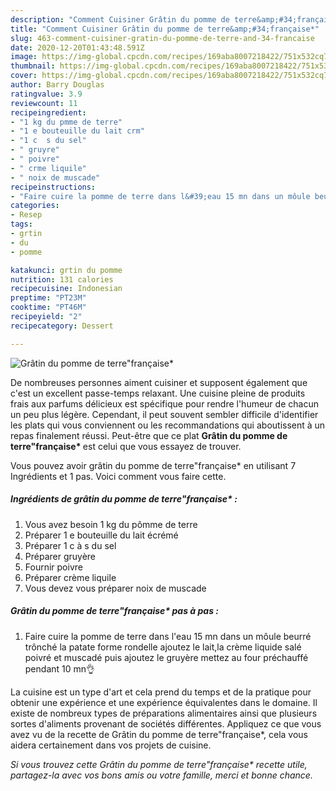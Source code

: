 ```yaml
---
description: "Comment Cuisiner Grâtin du pomme de terre&amp;#34;française*"
title: "Comment Cuisiner Grâtin du pomme de terre&amp;#34;française*"
slug: 463-comment-cuisiner-gratin-du-pomme-de-terre-and-34-francaise
date: 2020-12-20T01:43:48.591Z
image: https://img-global.cpcdn.com/recipes/169aba8007218422/751x532cq70/gratin-du-pomme-de-terrefrancaise-photo-principale-de-la-recette.jpg
thumbnail: https://img-global.cpcdn.com/recipes/169aba8007218422/751x532cq70/gratin-du-pomme-de-terrefrancaise-photo-principale-de-la-recette.jpg
cover: https://img-global.cpcdn.com/recipes/169aba8007218422/751x532cq70/gratin-du-pomme-de-terrefrancaise-photo-principale-de-la-recette.jpg
author: Barry Douglas
ratingvalue: 3.9
reviewcount: 11
recipeingredient:
- "1 kg du pmme de terre"
- "1 e bouteuille du lait crm"
- "1 c  s du sel"
- " gruyre"
- " poivre"
- " crme liquile"
- " noix de muscade"
recipeinstructions:
- "Faire cuire la pomme de terre dans l&#39;eau 15 mn dans un môule beurré trônché la patate forme rondelle ajoutez le lait,la crème liquide salé poivré et muscadé puis ajoutez le gruyère mettez au four préchauffé pendant 10 mn👌"
categories:
- Resep
tags:
- grtin
- du
- pomme

katakunci: grtin du pomme 
nutrition: 131 calories
recipecuisine: Indonesian
preptime: "PT23M"
cooktime: "PT46M"
recipeyield: "2"
recipecategory: Dessert

---
```



![Grâtin du pomme de terre&#34;française*](https://img-global.cpcdn.com/recipes/169aba8007218422/751x532cq70/gratin-du-pomme-de-terrefrancaise-photo-principale-de-la-recette.jpg)

De nombreuses personnes aiment cuisiner et supposent également que c'est un excellent passe-temps relaxant. Une cuisine pleine de produits frais aux parfums délicieux est spécifique pour rendre l'humeur de chacun un peu plus légère. Cependant, il peut souvent sembler difficile d'identifier les plats qui vous conviennent ou les recommandations qui aboutissent à un repas finalement réussi. Peut-être que ce plat <strong> Grâtin du pomme de terre&#34;française* </strong> est celui que vous essayez de trouver.

<!--inarticleads1-->

Vous pouvez avoir grâtin du pomme de terre&#34;française* en utilisant 7 Ingrédients et 1 pas. Voici comment vous faire cette.

##### Ingrédients de grâtin du pomme de terre&#34;française* :

1. Vous avez besoin 1 kg du pômme de terre
1. Préparer 1 e bouteuille du lait écrémé
1. Préparer 1 c à s du sel
1. Préparer  gruyère
1. Fournir  poivre
1. Préparer  crème liquile
1. Vous devez vous préparer  noix de muscade




<!--inarticleads2-->

##### Grâtin du pomme de terre&#34;française* pas à pas :

1. Faire cuire la pomme de terre dans l&#39;eau 15 mn dans un môule beurré trônché la patate forme rondelle ajoutez le lait,la crème liquide salé poivré et muscadé puis ajoutez le gruyère mettez au four préchauffé pendant 10 mn👌




<!--inarticleads1-->

<p>
La cuisine est un type d'art et cela prend du temps et de la pratique pour obtenir une expérience et une expérience équivalentes dans le domaine. Il existe de nombreux types de préparations alimentaires ainsi que plusieurs sortes d'aliments provenant de sociétés différentes. Appliquez ce que vous avez vu de la recette de Grâtin du pomme de terre&#34;française*, cela vous aidera certainement dans vos projets de cuisine.
</p>

<p>
<i>Si vous trouvez cette Grâtin du pomme de terre&#34;française* recette utile, partagez-la avec vos bons amis ou votre famille, merci et bonne chance.</i>
</p>
